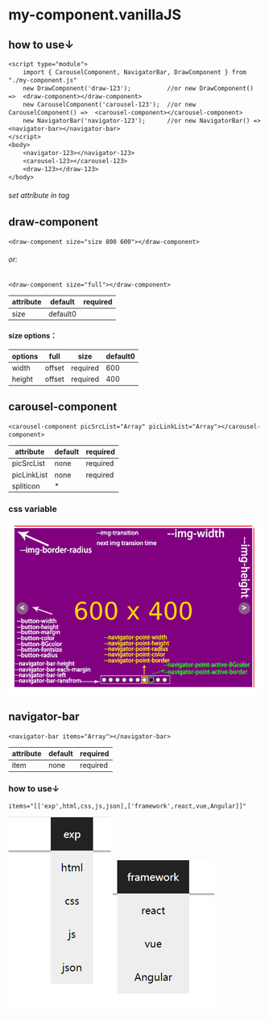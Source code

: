 # my-component.vanillaJS
## how to use↓
    <script type="module">
        import { CarouselComponent, NavigatorBar, DrawComponent } from "./my-component.js"
        new DrawComponent('draw-123');          //or new DrawComponent() =>  <draw-component></draw-component>
        new CarouselComponent('carousel-123');  //or new CarouselComponent() =>  <carousel-component></carousel-component>
        new NavigatorBar('navigator-123');      //or new NavigatorBar() =>  <navigator-bar></navigator-bar>
    </script>
    <body>
        <navigator-123></navigator-123>
        <carousel-123></carousel-123>
        <draw-123></draw-123>
    </body>
###### set attribute in tag
## draw-component
    <draw-component size="size 800 600"></draw-component>
###### or:
    <draw-component size="full"></draw-component>
|attribute|default|required|
| ---- | ---- | ---- |
|size|default0||
#### size options：
|options|full|size|default0|
| ---- | ---- | ---- | ---- |
|width|offset|required|600|
|height|offset|required|400|
## carousel-component
    <carousel-component picSrcList="Array" picLinkList="Array"></carousel-component>
|attribute|default|required|
| ---- | ---- | ---- |
|picSrcList|none|required|
|picLinkList|none|required|
|spliticon|*|  |

### css variable
![css variable example](https://github.com/zhongyicantian/my-component.vanillaJS/blob/main/example%20imgae/456.PNG)
## navigator-bar
    <navigator-bar items="Array"></navigator-bar>
|attribute|default|required|
| ---- | ---- | ---- |
|item|none|required|
### how to use↓
    items="[['exp',html,css,js,json],['framework',react,vue,Angular]]"
![example1](https://github.com/zhongyicantian/my-component.vanillaJS/blob/main/example%20imgae/example1.png)
![example2](https://github.com/zhongyicantian/my-component.vanillaJS/blob/main/example%20imgae/example2.png)
